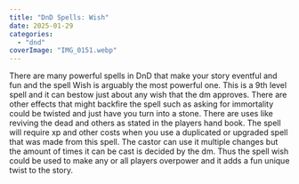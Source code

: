 ```yaml
---
title: "DnD Spells: Wish"
date: 2025-01-29
categories: 
  - "dnd"
coverImage: "IMG_0151.webp"
---
```


There are many powerful spells in DnD that make your story eventful and fun and the spell Wish is arguably the most powerful one. This is a 9th level spell and it can bestow just about any wish that the dm approves. There are other effects that might backfire the spell such as asking for immortality could be twisted and just have you turn into a stone. There are uses like reviving the dead and others as stated in the players hand book. The spell will require xp and other costs when you use a duplicated or upgraded spell that was made from this spell. The castor can use it multiple changes but the amount of times it can be cast is decided by the dm. Thus the spell wish could be used to make any or all players overpower and it adds a fun unique twist to the story.
